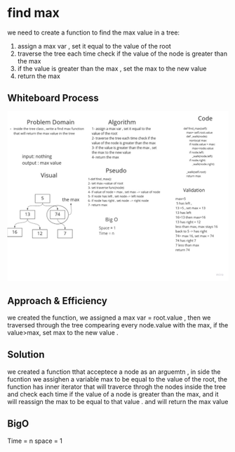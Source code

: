 # find max 
we need to create a function to find the max value in a tree:
1. assign a max var , set it equal to the value of the root
2. traverse the tree each time check if the value of the node is greater than the max
3. if the value is greater than the max , set the max to the new value
4. return the max


## Whiteboard Process
![whiteboard](../data_structures_and_algorithms/assessts/find_max.jpg)



## Approach & Efficiency
we created the function, we assigned a max var = root.value , then we traversed through the tree compearing every node.value with the max, if the value>max, set max to the new value .

## Solution
we created a function tthat acceptece a node as an arguemtn , in side the fucntion we assighen a variable max to be equal to the value of the root, the function has inner iterator that will traverce throgh the nodes inside the tree and check each time if the value of a node is greater than the max, and it will reassign the max to be equal to that value . and will return the max value 


## BigO
Time = n
space = 1